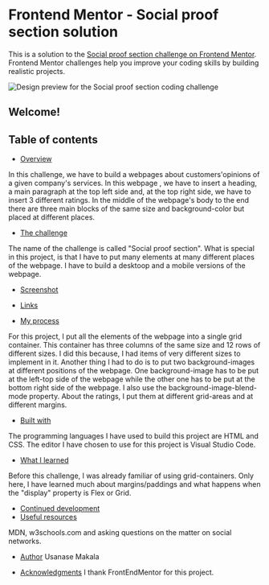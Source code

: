 

# Frontend Mentor - Social proof section solution

This is a solution to the [Social proof section challenge on Frontend Mentor](https://www.frontendmentor.io/challenges/social-proof-section-6e0qTv_bA). 
Frontend Mentor challenges help you improve your coding skills by building realistic projects. 

![Design preview for the Social proof section coding challenge](./design/desktop-preview.jpg)

## Welcome!


## Table of contents

- [Overview](#overview)

In this challenge, we have to build a webpages about customers'opinions of a  given company's services. 
In this webpage , we have to insert a heading, a main paragraph at the top left side and,
at the top right side, we have to insert 3 different ratings.
In the middle of the webpage's body to the end there are three main blocks of the same size and background-color 
but placed at different places.

  - [The challenge](#the-challenge)

The name of the challenge is called "Social proof section". What is special in this project,
is that I have to put many elements at many different places of the webpage. 
I have to build a desktoop and a mobile versions of the webpage.

  - [Screenshot](#screenshot)

  - [Links](#links)


- [My process](#my-process)

For this project, I put all the elements of the webpage into a single grid container.
This container has three columns of the same size and 12 rows of different sizes.
I did this because, I had items of very different sizes to implement in it.
Another thing I had to do is to put two background-images at different positions 
of the webpage.
One background-image has to be put at the left-top side of the webpage
while the other one has to be put at the bottom right side of the webpage.
I also use the background-image-blend-mode property.
About the ratings, I put them at different grid-areas and at different margins.


  - [Built with](#built-with)

The programming languages I have used to build this project are HTML and CSS.
The editor I have chosen to use for this project is Visual Studio Code.

  - [What I learned](#what-i-learned)

Before this challenge, I was already familiar of using grid-containers. Only here, I have learned 
much about margins/paddings and what happens when the "display" property is Flex or Grid.

  - [Continued development](#continued-development)
  - [Useful resources](#useful-resources)

MDN, w3schools.com and asking questions on the matter on social networks.

- [Author](#author)
Usanase Makala 

- [Acknowledgments](#acknowledgments)
I thank FrontEndMentor for this project.
